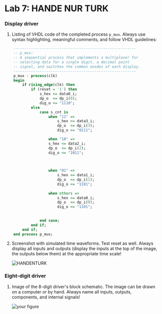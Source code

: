 # Lab 7: HANDE NUR TURK

### Display driver

1. Listing of VHDL code of the completed process `p_mux`. Always use syntax highlighting, meaningful comments, and follow VHDL guidelines:

```vhdl
    --------------------------------------------------------
    -- p_mux:
    -- A sequential process that implements a multiplexer for
    -- selecting data for a single digit, a decimal point 
    -- signal, and switches the common anodes of each display.
    --------------------------------------------------------
    p_mux : process(clk)
    begin
        if rising_edge(clk) then
            if (reset = '1') then
                s_hex <= data0_i;
                dp_o  <= dp_i(0);
                dig_o <= "1110";
            else
                case s_cnt is
                    when "11" =>
                        s_hex <= data3_i;
                        dp_o  <= dp_i(3);
                        dig_o <= "0111";

                    when "10" =>
                    s_hex <= data2_i;
                    dp_o  <= dp_i(2);
                    dig_o <= "1011";
                    
                        

                    when "01" =>
                        s_hex <= data1_i;
                        dp_o  <= dp_i(1);
                        dig_o <= "1101";
                        
                    when others =>
                        s_hex <= data0_i;
                        dp_o  <= dp_i(0);
                        dig_o <= "1101";
                    
                        
                end case;
            end if;
        end if;
    end process p_mux;
```

2. Screenshot with simulated time waveforms. Test reset as well. Always display all inputs and outputs (display the inputs at the top of the image, the outputs below them) at the appropriate time scale!

   ![HANDENTURK](https://user-images.githubusercontent.com/99410897/160924581-082ec60b-c0ec-4a60-b036-43b697c442ae.png)


### Eight-digit driver

1. Image of the 8-digit driver's block schematic. The image can be drawn on a computer or by hand. Always name all inputs, outputs, components, and internal signals!

   ![your figure]()

